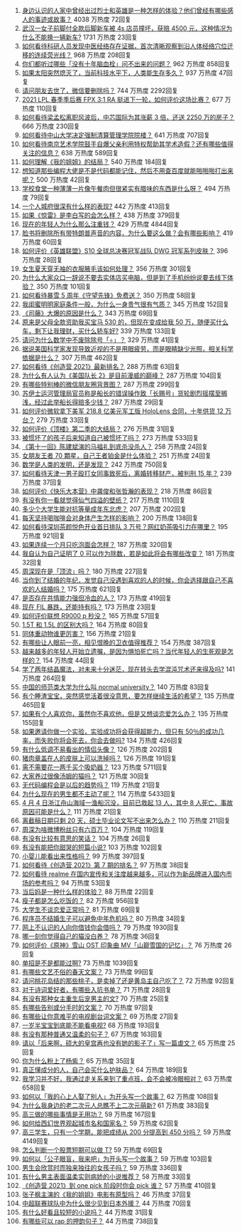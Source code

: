1. [身边认识的人家中曾经出过烈士和英雄是一种怎样的体验？他们曾经有哪些感人的事迹或故事？](https://www.zhihu.com/question/452226885) 4038 万热度 72回复
1. [武汉一女子前脚付全款后脚新车被 4s 店员撞坏，获赔 4500 元，这种情况为什么不能换一辆新车?](https://www.zhihu.com/question/452428290) 1731 万热度 23回复
1. [如何看待科研人员发现中医经络存在证据，首次清晰观察到沿人体经络穴位迁移的连续荧光线？](https://www.zhihu.com/question/452439698) 968 万热度 208回复
1. [你们都听过哪些「没有十年脑血栓」问不出来的问题？](https://www.zhihu.com/question/429719611) 962 万热度 858回复
1. [如果太阳突然熄灭了，当前科技水平下，人类能生存多久？](https://www.zhihu.com/question/399868816) 937 万热度 47回复
1. [请问朋友去世了，微信要删除吗？](https://www.zhihu.com/question/375737916) 744 万热度 2292回复
1. [2021 LPL 春季季后赛 FPX 3:1 RA 挺进下一轮，如何评价这场比赛？](https://www.zhihu.com/question/452711803) 677 万热度 110回复
1. [如何看待梁孟松离职风波后，中芯国际为其涨薪 3 倍，还送 2250 万的房子？](https://www.zhihu.com/question/452537618) 666 万热度 230回复
1. [如何看待中山大学决定强制清算管理学院院楼？](https://www.zhihu.com/question/452521405) 641 万热度 707回复
1. [如何看待南京艺术学院鼓手自爆父亲利用特权帮助其学术造假？还有哪些值得关注的信息？](https://www.zhihu.com/question/452585779) 638 万热度 589回复
1. [如何理解《我的姐姐》的结局？](https://www.zhihu.com/question/452608986) 540 万热度 184回复
1. [想知道那些编程大佬是不是代码都能记住，然后不用查百度就能啪啪啪打出来呢？](https://www.zhihu.com/question/452295496) 500 万热度 42回复
1. [学校食堂一种薄薄一片像午餐肉但很紧实有腊味的东西是什么呀？](https://www.zhihu.com/question/451970604) 494 万热度 79回复
1. [一个人城府很深有什么样的表现?](https://www.zhihu.com/question/30478446) 442 万热度 413回复
1. [如果《惊雷》是李白写的会怎么样？](https://www.zhihu.com/question/452404504) 438 万热度 379回复
1. [现在的年轻人为什么那么注重钱？](https://www.zhihu.com/question/440570935) 429 万热度 4844回复
1. [脸书将删除所有带特朗普声音的内容，为什么要这么做？会有哪些影响？](https://www.zhihu.com/question/452507191) 419 万热度 60回复
1. [如何评价《英雄联盟》S10 全球总决赛冠军战队 DWG 冠军系列皮肤？](https://www.zhihu.com/question/452729062) 396 万热度 28回复
1. [女生夏天穿无袖的衣服腋毛该如何处理？](https://www.zhihu.com/question/49147353) 356 万热度 301回复
1. [为什么大家众口一辞说不要去实体店买电脑，但是到了手机纷纷说要去线下体验？](https://www.zhihu.com/question/452512987) 350 万热度 101回复
1. [如何看待暴雪 5 周年《守望先锋》免费送？](https://www.zhihu.com/question/452493005) 350 万热度 58回复
1. [我闺蜜明明家庭条件一般，为什么一身贵气很有气质？](https://www.zhihu.com/question/443949923) 345 万热度 152回复
1. [《司藤》大爆的原因是什么？](https://www.zhihu.com/question/451042151) 343 万热度 69回复
1. [原来是父母全款资助我买宝马 530 的，但现在变成给我 50 万，随便买什么车，剩下让我理财，买什么轿车好?](https://www.zhihu.com/question/451556173) 339 万热度 133回复
1. [请问为什么数学中不废除除号「÷」？](https://www.zhihu.com/question/452379891) 329 万热度 41回复
1. [据说美国科学家发现导致近视的不是用眼疲劳，而是眼睛缺少光照，相关科学依据是什么？](https://www.zhihu.com/question/46868950) 307 万热度 462回复
1. [如何看待《创造营 2021》最新排名？](https://www.zhihu.com/question/452741488) 288 万热度 63回复
1. [为什么有人认为《美国队长 2》是目前漫威的巅峰？](https://www.zhihu.com/question/36321171) 287 万热度 104回复
1. [有哪些特别棒的微信朋友圈背景图？](https://www.zhihu.com/question/337853063) 287 万热度 299回复
1. [苏伊士运河管理局官员称是船长的错误操作致「长赐号」货轮剧烈摇摆至搁浅，经过此举船长得赔多少钱？](https://www.zhihu.com/question/452670365) 287 万热度 29回复
1. [如何评价微软拿下美军 218.8 亿美元军工版 HoloLens 合同，十年供货 12 万台？](https://www.zhihu.com/question/452356563) 279 万热度 33回复
1. [如何评价《顶楼》第二季的大结局？](https://www.zhihu.com/question/452521255) 276 万热度 31回复
1. [被惯坏了的孩子后来知道自己被惯坏了吗？](https://www.zhihu.com/question/364384380) 273 万热度 533回复
1. [《第十一回》陈建斌演的马福礼到底杀没杀人？](https://www.zhihu.com/question/452547269) 258 万热度 24回复
1. [女朋友王者 70 顆星，自己王者铂金是什么体验？](https://www.zhihu.com/question/452135118) 251 万热度 24回复
1. [数学是人类的发明，还是发现？](https://www.zhihu.com/question/19746620) 242 万热度 750回复
1. [如何看待天津一男子殴打女同事致死后，离婚转移财产，被判刑 15 年？](https://www.zhihu.com/question/452455762) 239 万热度 37回复
1. [如何评价《快乐大本营》中龚俊和张哲瀚的表现？](https://www.zhihu.com/question/452682193) 218 万热度 86回复
1. [有没有你一看就觉得仙气四溢的壁纸？](https://www.zhihu.com/question/310693259) 217 万热度 1110回复
1. [多少个大学生能对抗等量成年东北虎？](https://www.zhihu.com/question/452618798) 207 万热度 202回复
1. [每天坚持喝咖啡会对身体产生怎样的影响？](https://www.zhihu.com/question/20779335) 200 万热度 138回复
1. [如何看待深圳茶颜悦色开业首日排队 3 万号？网红奶茶吸引力在哪里？](https://www.zhihu.com/question/452566643) 195 万热度 921回复
1. [如果连续一个月只吃泡面会怎样？](https://www.zhihu.com/question/308078492) 187 万热度 320回复
1. [我自认为自己证明了 0 可以作为除数，若是如此将会有哪些改变？](https://www.zhihu.com/question/450319837) 181 万热度 32回复
1. [周深现在是「顶流」吗？](https://www.zhihu.com/question/452428512) 180 万热度 227回复
1. [当你到了结婚的年纪，发觉自己没遇到喜欢的人的时候，你会选择跟自己不喜欢的人结婚吗？](https://www.zhihu.com/question/450489722) 175 万热度 621回复
1. [是否存在共情能力强但冷血的人？](https://www.zhihu.com/question/267512045) 173 万热度 419回复
1. [现在 FIL 暴跌，还能持有吗？](https://www.zhihu.com/question/452509496) 173 万热度 23回复
1. [如何评价联想 R9000 p 秒没？](https://www.zhihu.com/question/452127654) 165 万热度 57回复
1. [1.5T 和 1.5L 的区别大吗？](https://www.zhihu.com/question/316748405) 164 万热度 80回复
1. [同体重动物谁更厉害？](https://www.zhihu.com/question/451821011) 156 万热度 21回复
1. [有哪些让人眼前一亮，相见恨晚的卫衣值得推荐？](https://www.zhihu.com/question/371546377) 154 万热度 387回复
1. [越来越多的年轻人开始立遗嘱，是因为惧怕死亡吗？当代年轻人的生死观是怎样的？](https://www.zhihu.com/question/452350251) 154 万热度 44回复
1. [学了两年结晶魔法，对未来十分迷茫，现在转头去学混沌咒术还来得及吗?](https://www.zhihu.com/question/447435321) 141 万热度 264回复
1. [中国的师范类大学为什么叫 normal  university？](https://www.zhihu.com/question/451851883) 140 万热度 83回复
1. [有个睡渣宝宝，突然感觉活着很没意思，要怎样继续生活的希望？](https://www.zhihu.com/question/429845889) 135 万热度 465回复
1. [如果有个人喜欢你，虽然你不喜欢他，但是又想谈恋爱怎么办？](https://www.zhihu.com/question/451552550) 135 万热度 155回复
1. [如果邀请你做一个实验，实验成功将会获得超能力，但只有 50％的成功几率，而失败你将会死去，你会去做吗?](https://www.zhihu.com/question/452207305) 134 万热度 426回复
1. [有什么低调不易看出的情侣头像？](https://www.zhihu.com/question/65212356) 126 万热度 202回复
1. [猪肉章盖在人的皮肤上可以洗掉吗？](https://www.zhihu.com/question/447167970) 126 万热度 191回复
1. [需不需要花一两千买个吸奶器？](https://www.zhihu.com/question/283014858) 123 万热度 5711回复
1. [大家养过很像汤姆的猫吗？](https://www.zhihu.com/question/450966880) 121 万热度 30回复
1. [无代码编程会是以后的趋势吗？](https://www.zhihu.com/question/30213800) 119 万热度 21回复
1. [为什么现在的男生都不主动了呢？](https://www.zhihu.com/question/323094998) 114 万热度 5433回复
1. [4 月 4 日浙江舟山海域一渔船沉没，目前已救起 13 人，其中 8 人死亡，事故原因可能是什么？](https://www.zhihu.com/question/452816418) 111 万热度 21回复
1. [离截稿日期只剩 20 天，硕士毕业论文写不出来怎么办？](https://www.zhihu.com/question/267434127) 110 万热度 211回复
1. [周深为啥微博粉丝只有六百万？](https://www.zhihu.com/question/452141184) 104 万热度 119回复
1. [有没有比较有意思的笑话？](https://www.zhihu.com/question/449476159) 104 万热度 26回复
1. [有没有能把你甜哭的短篇小说?](https://www.zhihu.com/question/333114370) 103 万热度 102回复
1. [小婴儿能看出来性格吗？](https://www.zhihu.com/question/354816522) 99 万热度 397回复
1. [如何看待《创造营 2021》第 7 期的排名？](https://www.zhihu.com/question/452748582) 97 万热度 38回复
1. [如何看待 realme 在国内宣传和关注度越来越多，可以作为新品牌进入国内市场的参考吗？](https://www.zhihu.com/question/452289679) 94 万热度 53回复
1. [当后妈是一种什么样的体验？](https://www.zhihu.com/question/402150375) 88 万热度 22回复
1. [瘦子都是怎么吃饭的？](https://www.zhihu.com/question/393865192) 82 万热度 956回复
1. [大学生不谈恋爱正常吗？](https://www.zhihu.com/question/452069523) 81 万热度 69回复
1. [程序员不结婚生子可以避免中年危机吗？](https://www.zhihu.com/question/452559000) 80 万热度 34回复
1. [网上不认识的人向你借钱你会借吗？](https://www.zhihu.com/question/444990402) 79 万热度 1930回复
1. [哪一刻你觉得自己的猫没白养？](https://www.zhihu.com/question/449957276) 78 万热度 36回复
1. [如何评价《原神》雪山 OST 印象曲 MV「山巅雪国的记忆」？](https://www.zhihu.com/question/452190404) 76 万热度 26回复
1. [单招是不是都能过啊?](https://www.zhihu.com/question/395056565) 73 万热度 1039回复
1. [有哪些文艺不俗的春天文案？](https://www.zhihu.com/question/446521574) 73 万热度 99回复
1. [请问桃花岛结的那些桃子，是卖掉了还是黄岛主自己吃了？](https://www.zhihu.com/question/450314181) 72 万热度 92回复
1. [对于诗词爱好者，有哪些入坑书单？](https://www.zhihu.com/question/333708690) 71 万热度 28回复
1. [有没有那种女主重生后宠男主的文?](https://www.zhihu.com/question/358603798) 70 万热度 25回复
1. [有哪些告别或分手时的文案？](https://www.zhihu.com/question/449058133) 70 万热度 97回复
1. [有哪些让你意难平的电视剧台词文案？](https://www.zhihu.com/question/452053796) 69 万热度 27回复
1. [一岁半宝宝到底能不能看电视?](https://www.zhihu.com/question/429733442) 68 万热度 193回复
1. [有没有那种普通又温柔的句子？](https://www.zhihu.com/question/444906594) 67 万热度 163回复
1. [请以「后来啊，硕大的皇宫再也没有她的影子了」写一篇虐文？](https://www.zhihu.com/question/443092099) 65 万热度 25回复
1. [你为什么粉上了杨紫？](https://www.zhihu.com/question/452523077) 65 万热度 35回复
1. [真正懂成分的人，自己会买什么护肤品？](https://www.zhihu.com/question/439017922) 64 万热度 189回复
1. [我学习并不好，我通过走关系来到了重点班，会不会被冷眼相对？](https://www.zhihu.com/question/446800784) 63 万热度 658回复
1. [如何以「我的心上人娶了别人」为开头写一个故事？](https://www.zhihu.com/question/439648415) 62 万热度 108回复
1. [为什么我身边的老二次元人总瞧不上二次元萌新?](https://www.zhihu.com/question/446876898) 61 万热度 383回复
1. [高三做的哪些事情是无用功？](https://www.zhihu.com/question/444925259) 59 万热度 167回复
1. [如何给西幻世界观起城市名和国家名？](https://www.zhihu.com/question/442598480) 59 万热度 62回复
1. [高三学生，只有一个学期，能把成绩从 200 分提高到 450 分吗？](https://www.zhihu.com/question/311625142) 59 万热度 4149回复
1. [怎么判断一个股票短期可以做 T?](https://www.zhihu.com/question/449653149) 59 万热度 69回复
1. [如何以「公子眼盲，我来吧」为开头写一个故事？](https://www.zhihu.com/question/442710328) 59 万热度 103回复
1. [男生会欣赏时而独来独往的女孩子吗？](https://www.zhihu.com/question/442714180) 59 万热度 336回复
1. [有什么男主表面温柔实则病娇的小说推荐？](https://www.zhihu.com/question/386065266) 58 万热度 33回复
1. [《创造营 2021》到 one pick 阶段时你会 pick 谁？](https://www.zhihu.com/question/450445607) 57 万热度 410回复
1. [张子枫主演的《我的姐姐》电影有原型吗？](https://www.zhihu.com/question/447231092) 46 万热度 37回复
1. [中超联赛球队中为什么很少见到日本外援？](https://www.zhihu.com/question/414287741) 44 万热度 70回复
1. [有什么好看且较短的小说吗？](https://www.zhihu.com/question/451649819) 44 万热度 31回复
1. [有哪些可以 rap 的押韵句子？](https://www.zhihu.com/question/379436603) 44 万热度 738回复